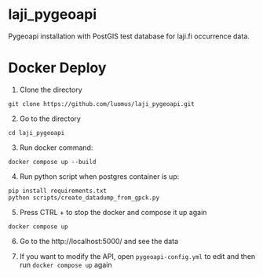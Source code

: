 # laji_pygeoapi
Pygeoapi installation with PostGIS test database for laji.fi occurrence data.

# Docker Deploy
1. Clone the directory
```
git clone https://github.com/luomus/laji_pygeoapi.git
```

2. Go to the directory
```
cd laji_pygeoapi
```

3. Run docker command:
```
docker compose up --build
```

4. Run python script when postgres container is up:
```
pip install requirements.txt
python scripts/create_datadump_from_gpck.py
```

5. Press CTRL + to stop the docker and compose it up again
```
docker compose up
```

6. Go to the http://localhost:5000/ and see the data

7. If you want to modify the API, open ```pygeoapi-config.yml``` to edit and then run ```docker compose up``` again

